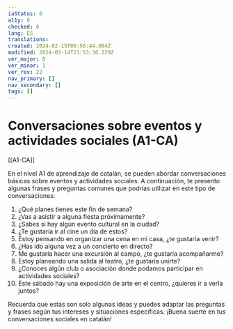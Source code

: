 ```yaml
---
iaStatus: 0
a11y: 0
checked: 0
lang: ES
translations: 
created: 2024-02-15T00:56:44.084Z
modified: 2024-03-14T21:53:36.229Z
ver_major: 0
ver_minor: 1
ver_rev: 22
nav_primary: []
nav_secondary: []
tags: []
---
```

# Conversaciones sobre eventos y actividades sociales (A1-CA)

[[A1-CA]]

En el nivel A1 de aprendizaje de catalán, se pueden abordar conversaciones básicas sobre eventos y actividades sociales. A continuación, te presento algunas frases y preguntas comunes que podrías utilizar en este tipo de conversaciones:

1. ¿Qué planes tienes este fin de semana?
2. ¿Vas a asistir a alguna fiesta próximamente?
3. ¿Sabes si hay algún evento cultural en la ciudad?
4. ¿Te gustaría ir al cine un día de estos?
5. Estoy pensando en organizar una cena en mi casa, ¿te gustaría venir?
6. ¿Has ido alguna vez a un concierto en directo?
7. Me gustaría hacer una excursión al campo, ¿te gustaría acompañarme?
8. Estoy planeando una salida al teatro, ¿te gustaría unirte?
9. ¿Conoces algún club o asociación donde podamos participar en actividades sociales?
10. Este sábado hay una exposición de arte en el centro, ¿quieres ir a verla juntos?

Recuerda que estas son solo algunas ideas y puedes adaptar las preguntas y frases según tus intereses y situaciones específicas. ¡Buena suerte en tus conversaciones sociales en catalán!
